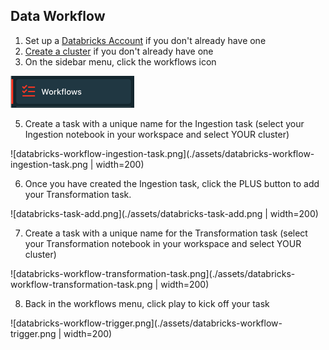 ## Data Workflow
1. Set up a [Databricks Account](https://github.com/data-derp/documentation/blob/master/databricks/README.md) if you don't already have one
2. [Create a cluster](https://github.com/data-derp/documentation/blob/master/databricks/setup-cluster.md) if you don't already have one
3. On the sidebar menu, click the workflows icon

![img.png](img.png)

5. Create a task with a unique name for the Ingestion task (select your Ingestion notebook in your workspace and select YOUR cluster)

![databricks-workflow-ingestion-task.png](./assets/databricks-workflow-ingestion-task.png | width=200)

6. Once you have created the Ingestion task, click the PLUS button to add your Transformation task. 

![databricks-task-add.png](./assets/databricks-task-add.png | width=200)

7. Create a task with a unique name for the Transformation task (select your Transformation notebook in your workspace and select YOUR cluster)

![databricks-workflow-transformation-task.png](./assets/databricks-workflow-transformation-task.png | width=200)

8. Back in the workflows menu, click play to kick off your task

![databricks-workflow-trigger.png](./assets/databricks-workflow-trigger.png | width=200)
